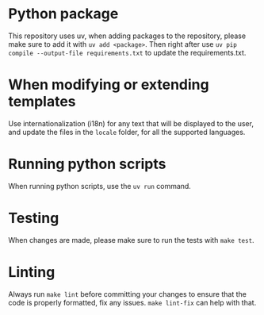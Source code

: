# Python package

This repository uses uv, when adding packages to the repository, please
make sure to add it with `uv add <package>`. Then right after use
`uv pip compile --output-file requirements.txt` to update the requirements.txt.

# When modifying or extending templates
Use internationalization (i18n) for any text that will be displayed to the user, and update the files in the `locale` folder, for all the supported languages.

# Running python scripts
When running python scripts, use the `uv run` command.


# Testing
When changes are made, please make sure to run the tests with `make test`.

# Linting
Always run `make lint` before committing your changes to ensure that the code is properly formatted, fix any issues. `make lint-fix` can help with that.

